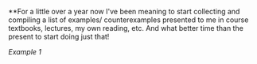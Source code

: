 **For a little over a year now I've been meaning to start collecting and compiling a list of examples/ counterexamples presented to me in course textbooks, lectures, my own reading, etc. And what better time than the present to start doing just that!

*Example 1*
